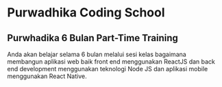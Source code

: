 # Purwadhika Coding School

## Purwhadika 6 Bulan Part-Time Training

Anda akan belajar selama 6 bulan melalui sesi kelas bagaimana membangun aplikasi web baik front end menggunakan ReactJS dan back end development menggunakan teknologi Node JS dan aplikasi mobile menggunakan React Native.